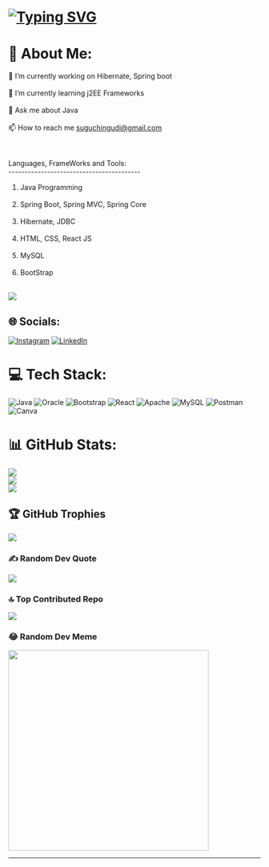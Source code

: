 # [![Typing SVG](https://readme-typing-svg.demolab.com?font=Fira+Code&size=30&pause=1000&color=F72FE5&random=false&width=435&lines=Hi!%F0%9F%91%8B+I'm+Suguresh.;Welcome+to+My+Git-Hub+Profile..!;Feel+Free+to+Explore+my+Projects;Don't+Hesitate+to+Reach+out+Me%2C;If+You+Have+Any+Questions+;or+Any+collaborations+in+mind)](https://git.io/typing-svg)
# 💫 About Me:


🔭 I’m currently working on Hibernate, Spring boot<br><br>
🌱 I’m currently learning j2EE Frameworks<br><br>
💬 Ask me about Java<br><br>
📫 How to reach me suguchingudi@gmail.com

<br><br>Languages, FrameWorks and Tools:<br>-----------------------------------------<br>
1. Java Programming<br><br>
2. Spring Boot, Spring MVC, Spring Core<br><br>
3. Hibernate, JDBC<br><br>
4. HTML, CSS, React JS<br><br>
5. MySQL<br><br>
6. BootStrap<br><br>


[![](https://visitcount.itsvg.in/api?id=sugu0312&icon=0&color=3)](https://visitcount.itsvg.in)

## 🌐 Socials:
[![Instagram](https://img.shields.io/badge/Instagram-%23E4405F.svg?logo=Instagram&logoColor=white)](https://instagram.com/creative_kamsa) [![LinkedIn](https://img.shields.io/badge/LinkedIn-%230077B5.svg?logo=linkedin&logoColor=white)](https://linkedin.com/in/suguresh) 

# 💻 Tech Stack:
![Java](https://img.shields.io/badge/java-%23ED8B00.svg?style=for-the-badge&logo=openjdk&logoColor=white) ![Oracle](https://img.shields.io/badge/Oracle-F80000?style=for-the-badge&logo=oracle&logoColor=white) ![Bootstrap](https://img.shields.io/badge/bootstrap-%238511FA.svg?style=for-the-badge&logo=bootstrap&logoColor=white) ![React](https://img.shields.io/badge/react-%2320232a.svg?style=for-the-badge&logo=react&logoColor=%2361DAFB) ![Apache](https://img.shields.io/badge/apache-%23D42029.svg?style=for-the-badge&logo=apache&logoColor=white) ![MySQL](https://img.shields.io/badge/mysql-%2300000f.svg?style=for-the-badge&logo=mysql&logoColor=white) ![Postman](https://img.shields.io/badge/Postman-FF6C37?style=for-the-badge&logo=postman&logoColor=white) ![Canva](https://img.shields.io/badge/Canva-%2300C4CC.svg?style=for-the-badge&logo=Canva&logoColor=white)
# 📊 GitHub Stats:
![](https://github-readme-stats.vercel.app/api?username=sugu0312&theme=dark&hide_border=false&include_all_commits=true&count_private=true)<br/>
![](https://github-readme-streak-stats.herokuapp.com/?user=sugu0312&theme=dark&hide_border=false)<br/>
![](https://github-readme-stats.vercel.app/api/top-langs/?username=sugu0312&theme=dark&hide_border=false&include_all_commits=true&count_private=true&layout=compact)




## 🏆 GitHub Trophies
![](https://github-profile-trophy.vercel.app/?username=sugu0312&theme=radical&no-frame=true&no-bg=false&margin-w=4)

### ✍️ Random Dev Quote
![](https://quotes-github-readme.vercel.app/api?type=horizontal&theme=gruvbox)

### 🔝 Top Contributed Repo
![](https://github-contributor-stats.vercel.app/api?username=sugu0312&limit=5&theme=dark&combine_all_yearly_contributions=true)

### 😂 Random Dev Meme
<img src='https://randommeme-five.vercel.app/' style="height: 400px;"/>

---


<!-- Proudly created with GPRM ( https://gprm.itsvg.in ) -->
